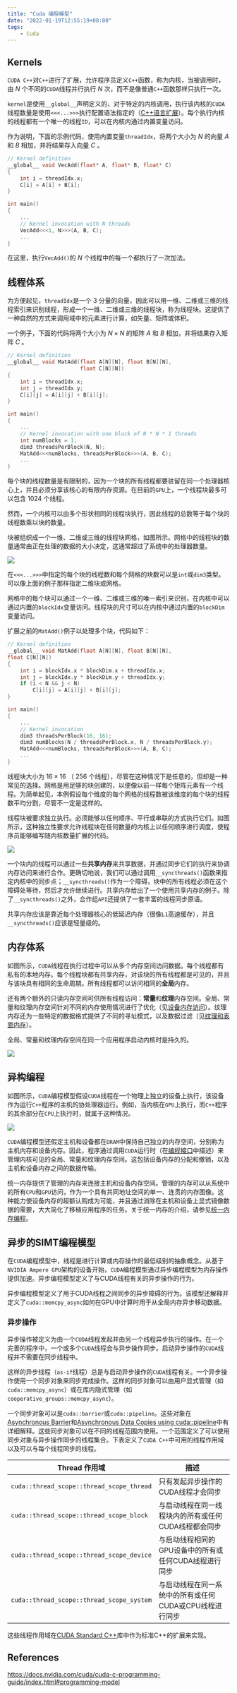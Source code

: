 ```yaml
---
title: "Cuda 编程模型"
date: "2022-01-19T12:55:19+08:00"
tags:
    - Cuda
---
```


## Kernels

`CUDA C++`对`C++`进行了扩展，允许程序员定义`C++`函数，称为内核，当被调用时，由 $N$ 个不同的`CUDA`线程并行执行 $N$ 次，而不是像普通`C++`函数那样只执行一次。

`kernel`是使用`__global__`声明定义的，对于特定的内核调用，执行该内核的`CUDA`线程数量是使用`<<<...>>>`执行配置语法指定的（[C++语言扩展](https://docs.nvidia.com/cuda/cuda-c-programming-guide/index.html#c-language-extensions)）。每个执行内核的线程都有一个唯一的线程`ID`，可以在内核内通过内置变量访问。

作为说明，下面的示例代码，使用内置变量`threadIdx`，将两个大小为 $N$ 的向量 $A$ 和 $B$ 相加，并将结果存入向量 $C$ 。

```cpp
// Kernel definition
__global__ void VecAdd(float* A, float* B, float* C)
{
    int i = threadIdx.x;
    C[i] = A[i] + B[i];
}

int main()
{
    ...
    // Kernel invocation with N threads
    VecAdd<<<1, N>>>(A, B, C);
    ...
}
```

在这里，执行`VecAdd()`的 $N$ 个线程中的每一个都执行了一次加法。

## 线程体系

为方便起见，`threadIdx`是一个 $3$ 分量的向量，因此可以用一维、二维或三维的线程索引来识别线程，形成一个一维、二维或三维的线程块，称为线程块。这提供了一种自然的方式来调用域中的元素进行计算，如矢量、矩阵或体积。

一个例子，下面的代码将两个大小为 $N\times N$ 的矩阵 $A$ 和 $B$ 相加，并将结果存入矩阵 $C$ 。

```cpp
// Kernel definition
__global__ void MatAdd(float A[N][N], float B[N][N],
                       float C[N][N])
{
    int i = threadIdx.x;
    int j = threadIdx.y;
    C[i][j] = A[i][j] + B[i][j];
}

int main()
{
    ...
    // Kernel invocation with one block of N * N * 1 threads
    int numBlocks = 1;
    dim3 threadsPerBlock(N, N);
    MatAdd<<<numBlocks, threadsPerBlock>>>(A, B, C);
    ...
}
```

每个块的线程数量是有限制的，因为一个块的所有线程都要驻留在同一个处理器核心上，并且必须分享该核心的有限内存资源。在目前的`GPU`上，一个线程块最多可以包含 $1024$ 个线程。

然而，一个内核可以由多个形状相同的线程块执行，因此线程的总数等于每个块的线程数乘以块的数量。

块被组织成一个一维、二维或三维的线程块网格，如图所示。网格中的线程块的数量通常由正在处理的数据的大小决定，这通常超过了系统中的处理器数量。

![](https://docs.nvidia.com/cuda/cuda-c-programming-guide/graphics/grid-of-thread-blocks.png)

在`<<<...>>>`中指定的每个块的线程数和每个网格的块数可以是`int`或`dim3`类型。可以像上面的例子那样指定二维块或网格。

网格中的每个块可以通过一个一维、二维或三维的唯一索引来识别，在内核中可以通过内置的`blockIdx`变量访问。线程块的尺寸可以在内核中通过内置的`blockDim`变量访问。

扩展之前的`MatAdd()`例子以处理多个块，代码如下：

```cpp
// Kernel definition
__global__ void MatAdd(float A[N][N], float B[N][N],
float C[N][N])
{
    int i = blockIdx.x * blockDim.x + threadIdx.x;
    int j = blockIdx.y * blockDim.y + threadIdx.y;
    if (i < N && j < N)
        C[i][j] = A[i][j] + B[i][j];
}

int main()
{
    ...
    // Kernel invocation
    dim3 threadsPerBlock(16, 16);
    dim3 numBlocks(N / threadsPerBlock.x, N / threadsPerBlock.y);
    MatAdd<<<numBlocks, threadsPerBlock>>>(A, B, C);
    ...
}
```

线程块大小为 $16 \times 16$ （ $256$ 个线程），尽管在这种情况下是任意的，但却是一种常见的选择。网格是用足够的块创建的，以便像以前一样每个矩阵元素有一个线程。为简单起见，本例假设每个维度的每个网格的线程数被该维度的每个块的线程数平均分割，尽管不一定是这样的。

线程块被要求独立执行。必须能够以任何顺序、平行或串联的方式执行它们。如图所示，这种独立性要求允许线程块在任何数量的内核上以任何顺序进行调度，使程序员能够编写随内核数量扩展的代码。

![](https://docs.nvidia.com/cuda/cuda-c-programming-guide/graphics/automatic-scalability.png)

一个块内的线程可以通过一些**共享内存**来共享数据，并通过同步它们的执行来协调内存访问来进行合作。更确切地说，我们可以通过调用`__syncthreads()`函数来指定内核中的同步点；`__syncthreads()`作为一个障碍，块中的所有线程必须在这个障碍处等待，然后才允许继续进行。共享内存给出了一个使用共享内存的例子。除了`__syncthreads()`之外，合作组`API`还提供了一套丰富的线程同步原语。

共享内存应该是靠近每个处理器核心的低延迟内存（很像`L1`高速缓存），并且`__syncthreads()`应该是轻量级的。

## 内存体系

如图所示，`CUDA`线程在执行过程中可以从多个内存空间访问数据。每个线程都有私有的本地内存。每个线程块都有共享内存，对该块的所有线程都是可见的，并且与该块具有相同的生命周期。所有线程都可以访问相同的**全局**内存。

还有两个额外的只读内存空间可供所有线程访问：**常量**和**纹理**内存空间。全局、常量和纹理内存空间针对不同的内存使用情况进行了优化（见[设备内存访问](https://docs.nvidia.com/cuda/cuda-c-programming-guide/index.html#device-memory-accesses)）。纹理内存还为一些特定的数据格式提供了不同的寻址模式，以及数据过滤（见[纹理和表面内存](https://docs.nvidia.com/cuda/cuda-c-programming-guide/index.html#texture-and-surface-memory)）。

全局、常量和纹理内存空间在同一个应用程序启动内核时是持久的。

![](https://docs.nvidia.com/cuda/cuda-c-programming-guide/graphics/memory-hierarchy.png)

## 异构编程

如图所示，`CUDA`编程模型假设`CUDA`线程在一个物理上独立的设备上执行，该设备作为运行`C++`程序的主机的协处理器运行。例如，当内核在`GPU`上执行，而`C++`程序的其余部分在`CPU`上执行时，就属于这种情况。

![](https://docs.nvidia.com/cuda/cuda-c-programming-guide/graphics/heterogeneous-programming.png)

`CUDA`编程模型还假定主机和设备都在`DRAM`中保持自己独立的内存空间，分别称为主机内存和设备内存。因此，程序通过调用`CUDA`运行时（在[编程接口](https://docs.nvidia.com/cuda/cuda-c-programming-guide/index.html#programming-interface)中描述）来管理内核可见的全局、常量和纹理内存空间。这包括设备内存的分配和撤销，以及主机和设备内存之间的数据传输。

统一内存提供了管理的内存来连接主机和设备内存空间。管理的内存可以从系统中的所有`CPU`和`GPU`访问，作为一个具有共同地址空间的单一、连贯的内存图像。这种能力使设备内存的超额认购成为可能，并且通过消除在主机和设备上显式镜像数据的需要，大大简化了移植应用程序的任务。关于统一内存的介绍，请参见[统一内存编程](https://docs.nvidia.com/cuda/cuda-c-programming-guide/index.html#um-unified-memory-programming-hd)。

## 异步的SIMT编程模型

在`CUDA`编程模型中，线程是进行计算或内存操作的最低级别的抽象概念。从基于`NVIDIA Ampere GPU`架构的设备开始，`CUDA`编程模型通过异步编程模型为内存操作提供加速。异步编程模型定义了与CUDA线程有关的异步操作的行为。

异步编程模型定义了用于CUDA线程之间同步的异步障碍的行为。该模型还解释并定义了`cuda::memcpy_async`如何在GPU中计算时用于从全局内存异步移动数据。

### 异步操作

异步操作被定义为由一个`CUDA`线程发起并由另一个线程异步执行的操作。在一个完善的程序中，一个或多个`CUDA`线程会与异步操作同步。启动异步操作的`CUDA`线程并不需要在同步线程中。

这样的异步线程（`as-if`线程）总是与启动异步操作的`CUDA`线程有关。一个异步操作使用一个同步对象来同步完成操作。这样的同步对象可以由用户显式管理（如`cuda::memcpy_async`）或在库内隐式管理（如`cooperative_groups::memcpy_async`）。

一个同步对象可以是`cuda::barrier`或`cuda::pipeline`。这些对象在[Asynchronous Barrier](https://docs.nvidia.com/cuda/cuda-c-programming-guide/index.html#aw-barrier)和[Asynchronous Data Copies using cuda::pipeline](https://docs.nvidia.com/cuda/cuda-c-programming-guide/index.html#memcpy_async_pipeline)中有详细解释。这些同步对象可以在不同的线程范围内使用。一个范围定义了可以使用同步对象与异步操作同步的线程集合。下表定义了`CUDA C++`中可用的线程作用域以及可以与每个线程同步的线程。

Thread 作用域 | 描述
-- | --
`cuda::thread_scope::thread_scope_thread` | 只有发起异步操作的CUDA线程才会同步
`cuda::thread_scope::thread_scope_block` | 与启动线程在同一线程块内的所有或任何CUDA线程都会同步
`cuda::thread_scope::thread_scope_device` | 与启动线程相同的GPU设备中的所有或任何CUDA线程进行同步
`cuda::thread_scope::thread_scope_system` | 与启动线程在同一系统中的所有或任何CUDA或CPU线程进行同步

这些线程作用域在[CUDA Standard C++](https://nvidia.github.io/libcudacxx/extended_api/thread_scopes.html)库中作为标准C++的扩展来实现。

## References

<https://docs.nvidia.com/cuda/cuda-c-programming-guide/index.html#programming-model>